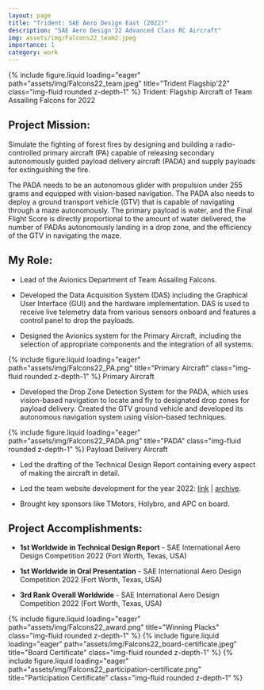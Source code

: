 ```yaml
---
layout: page
title: "Trident: SAE Aero Design East (2022)"
description: "SAE Aero Design'22 Advanced Class RC Aircraft"
img: assets/img/Falcons22_team2.jpeg
importance: 1
category: work
---
```

{% include figure.liquid loading="eager" path="assets/img/Falcons22_team.jpeg" title="Trident Flagship'22" class="img-fluid rounded z-depth-1" %}
Trident: Flagship Aircraft of Team Assailing Falcons for 2022

## Project Mission:
Simulate the fighting of forest fires by designing and building a radio-controlled primary aircraft (PA) capable of releasing secondary autonomously guided payload delivery aircraft (PADA) and supply payloads for extinguishing the fire.

The PADA needs to be an autonomous glider with propulsion under 255 grams and equipped with vision-based navigation. The PADA also needs to deploy a ground transport vehicle (GTV) that is capable of navigating through a maze autonomously. The primary payload is water, and the Final Flight Score is directly proportional to the amount of water delivered, the number of PADAs autonomously landing in a drop zone, and the efficiency of the GTV in navigating the maze.

## My Role:
* Lead of the Avionics Department of Team Assailing Falcons.

* Developed the Data Acquisition System (DAS) including the Graphical User Interface (GUI) and the hardware implementation. DAS is used to receive live telemetry data from various sensors onboard and features a control panel to drop the payloads.

* Designed the Avionics system for the Primary Aircraft, including the selection of appropriate components and the integration of all systems.

{% include figure.liquid loading="eager" path="assets/img/Falcons22_PA.png" title="Primary Aircraft" class="img-fluid rounded z-depth-1" %}
Primary Aircraft

* Developed the Drop Zone Detection System for the PADA, which uses vision-based navigation to locate and fly to designated drop zones for payload delivery. Created the GTV ground vehicle and developed its autonomous navigation system using vision-based techniques.

{% include figure.liquid loading="eager" path="assets/img/Falcons22_PADA.png" title="PADA" class="img-fluid rounded z-depth-1" %}
Payload Delivery Aircraft
  
* Led the drafting of the Technical Design Report containing every aspect of making the aircraft in detail.

* Led the team website development for the year 2022: [link](https://assailingfalcons.in/) \| [archive](https://web.archive.org/web/20220610031750/https://assailingfalcons.in/).

* Brought key sponsors like TMotors, Holybro, and APC on board.

## Project Accomplishments:

* **1st Worldwide in Technical Design Report** - SAE International Aero Design Competition 2022 (Fort Worth, Texas, USA)

* **1st Worldwide in Oral Presentation** - SAE International Aero Design Competition 2022 (Fort Worth, Texas, USA)

* **3rd Rank Overall Worldwide** - SAE International Aero Design Competition 2022 (Fort Worth, Texas, USA)

{% include figure.liquid loading="eager" path="assets/img/Falcons22_award.png" title="Winning Placks" class="img-fluid rounded z-depth-1" %}
{% include figure.liquid loading="eager" path="assets/img/Falcons22_board-certificate.jpeg" title="Board Certificate" class="img-fluid rounded z-depth-1" %}
{% include figure.liquid loading="eager" path="assets/img/Falcons22_participation-certificate.png" title="Participation Certificate" class="img-fluid rounded z-depth-1" %}